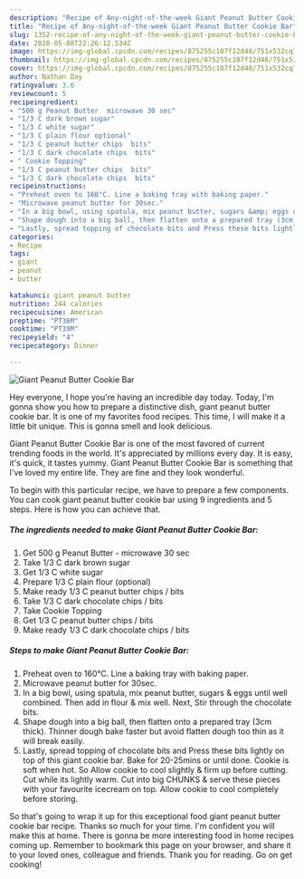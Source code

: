 ```yaml
---
description: "Recipe of Any-night-of-the-week Giant Peanut Butter Cookie Bar"
title: "Recipe of Any-night-of-the-week Giant Peanut Butter Cookie Bar"
slug: 1352-recipe-of-any-night-of-the-week-giant-peanut-butter-cookie-bar
date: 2020-05-08T22:26:12.534Z
image: https://img-global.cpcdn.com/recipes/875255c107f12d48/751x532cq70/giant-peanut-butter-cookie-bar-recipe-main-photo.jpg
thumbnail: https://img-global.cpcdn.com/recipes/875255c107f12d48/751x532cq70/giant-peanut-butter-cookie-bar-recipe-main-photo.jpg
cover: https://img-global.cpcdn.com/recipes/875255c107f12d48/751x532cq70/giant-peanut-butter-cookie-bar-recipe-main-photo.jpg
author: Nathan Day
ratingvalue: 3.6
reviewcount: 5
recipeingredient:
- "500 g Peanut Butter  microwave 30 sec"
- "1/3 C dark brown sugar"
- "1/3 C white sugar"
- "1/3 C plain flour optional"
- "1/3 C peanut butter chips  bits"
- "1/3 C dark chocolate chips  bits"
- " Cookie Topping"
- "1/3 C peanut butter chips  bits"
- "1/3 C dark chocolate chips  bits"
recipeinstructions:
- "Preheat oven to 160°C. Line a baking tray with baking paper."
- "Microwave peanut butter for 30sec."
- "In a big bowl, using spatula, mix peanut butter, sugars &amp; eggs until well combined. Then add in flour &amp; mix well. Next, Stir through the chocolate bits."
- "Shape dough into a big ball, then flatten onto a prepared tray (3cm thick). Thinner dough bake faster but avoid flatten dough too thin as it will break easily."
- "Lastly, spread topping of chocolate bits and Press these bits lightly on top of this giant cookie bar. Bake for 20-25mins or until done. Cookie is soft when hot. So Allow cookie to cool slightly &amp; firm up before cutting. Cut while its lightly warm. Cut into big CHUNKS &amp; serve these pieces with your favourite icecream on top. Allow cookie to cool completely before storing."
categories:
- Recipe
tags:
- giant
- peanut
- butter

katakunci: giant peanut butter 
nutrition: 244 calories
recipecuisine: American
preptime: "PT36M"
cooktime: "PT39M"
recipeyield: "4"
recipecategory: Dinner

---
```



![Giant Peanut Butter Cookie Bar](https://img-global.cpcdn.com/recipes/875255c107f12d48/751x532cq70/giant-peanut-butter-cookie-bar-recipe-main-photo.jpg)

Hey everyone, I hope you're having an incredible day today. Today, I'm gonna show you how to prepare a distinctive dish, giant peanut butter cookie bar. It is one of my favorites food recipes. This time, I will make it a little bit unique. This is gonna smell and look delicious.



Giant Peanut Butter Cookie Bar is one of the most favored of current trending foods in the world. It's appreciated by millions every day. It is easy, it's quick, it tastes yummy. Giant Peanut Butter Cookie Bar is something that I've loved my entire life. They are fine and they look wonderful.


To begin with this particular recipe, we have to prepare a few components. You can cook giant peanut butter cookie bar using 9 ingredients and 5 steps. Here is how you can achieve that.

<!--inarticleads1-->

##### The ingredients needed to make Giant Peanut Butter Cookie Bar:

1. Get 500 g Peanut Butter - microwave 30 sec
1. Take 1/3 C dark brown sugar
1. Get 1/3 C white sugar
1. Prepare 1/3 C plain flour (optional)
1. Make ready 1/3 C peanut butter chips / bits
1. Take 1/3 C dark chocolate chips / bits
1. Take  Cookie Topping
1. Get 1/3 C peanut butter chips / bits
1. Make ready 1/3 C dark chocolate chips / bits




<!--inarticleads2-->

##### Steps to make Giant Peanut Butter Cookie Bar:

1. Preheat oven to 160°C. Line a baking tray with baking paper.
1. Microwave peanut butter for 30sec.
1. In a big bowl, using spatula, mix peanut butter, sugars &amp; eggs until well combined. Then add in flour &amp; mix well. Next, Stir through the chocolate bits.
1. Shape dough into a big ball, then flatten onto a prepared tray (3cm thick). Thinner dough bake faster but avoid flatten dough too thin as it will break easily.
1. Lastly, spread topping of chocolate bits and Press these bits lightly on top of this giant cookie bar. Bake for 20-25mins or until done. Cookie is soft when hot. So Allow cookie to cool slightly &amp; firm up before cutting. Cut while its lightly warm. Cut into big CHUNKS &amp; serve these pieces with your favourite icecream on top. Allow cookie to cool completely before storing.




So that's going to wrap it up for this exceptional food giant peanut butter cookie bar recipe. Thanks so much for your time. I'm confident you will make this at home. There is gonna be more interesting food in home recipes coming up. Remember to bookmark this page on your browser, and share it to your loved ones, colleague and friends. Thank you for reading. Go on get cooking!

